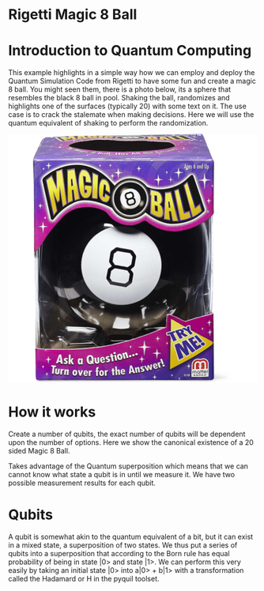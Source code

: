 # Rigetti Magic 8 Ball

# Introduction to Quantum Computing

This example highlights in a simple way how we can employ and deploy the Quantum Simulation Code from Rigetti to have some fun and create a magic 8 ball. You might seen them, there is a photo below, its a sphere that resembles the black 8 ball in pool. Shaking the ball, randomizes and highlights one of the surfaces (typically 20) with some text on it. The use case is to crack the stalemate when making decisions. Here we will use the quantum equivalent of shaking to perform the randomization.  

![Magic 8 Ball](8ball.jpg "Logo Title Text 1")

# How it works

Create a number of qubits, the exact number of qubits will be dependent upon the number of options. Here we show the canonical existence of a 20 sided Magic 8 Ball. 

Takes advantage of the Quantum superposition which means that we can cannot know what state a qubit is in until we measure it. We have two possible measurement results for each qubit. 

# Qubits

A qubit is somewhat akin to the quantum equivalent of a bit, but it can exist in a mixed state, a superposition of two states. We thus put a series of qubits into a superposition that according to the Born rule has equal probability of being in state |0> and state |1>. We can perform this very easily by taking an initial state |0> into a|0> + b|1> with a transformation called the Hadamard or H in the pyquil toolset.



